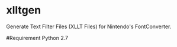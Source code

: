 # xlltgen

Generate Text Filter Files (XLLT Files) for Nintendo's FontConverter.

#Requirement
Python 2.7
